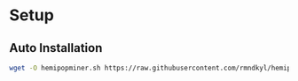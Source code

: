 # Setup
## Auto Installation
```sh
wget -O hemipopminer.sh https://raw.githubusercontent.com/rmndkyl/hemipompom/main/hemipopminer.sh && chmod +x hemipopminer.sh && sed -i 's/\r$//' hemipopminer.sh && ./hemipopminer.sh
```
